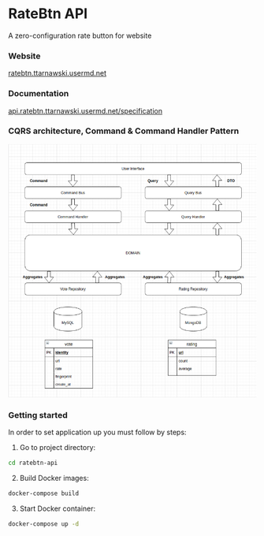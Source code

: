 # RateBtn API
A zero-configuration rate button for website

### Website
[ratebtn.ttarnawski.usermd.net](http://www.ratebtn.ttarnawski.usermd.net/)

### Documentation
[api.ratebtn.ttarnawski.usermd.net/specification](https://petstore.swagger.io/?url=https://api.ratebtn.ttarnawski.usermd.net/specification)

### CQRS architecture, Command & Command Handler Pattern
![CQRS architecture, Command & Command Handler Pattern.](doc/architecture_01.png "Architecture")


### Getting started
In order to set application up you must follow by steps:

1. Go to project directory:
```bash
cd ratebtn-api
```
2. Build Docker images:
```bash
docker-compose build
```
3. Start Docker container:
```bash
docker-compose up -d
```

